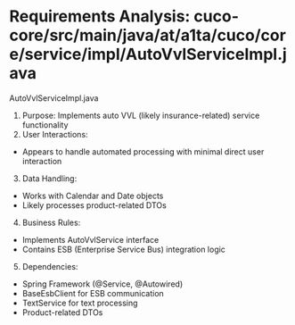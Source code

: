 # Requirements Analysis: cuco-core/src/main/java/at/a1ta/cuco/core/service/impl/AutoVvlServiceImpl.java

AutoVvlServiceImpl.java
1. Purpose: Implements auto VVL (likely insurance-related) service functionality
2. User Interactions:
- Appears to handle automated processing with minimal direct user interaction
3. Data Handling:
- Works with Calendar and Date objects
- Likely processes product-related DTOs
4. Business Rules:
- Implements AutoVvlService interface
- Contains ESB (Enterprise Service Bus) integration logic
5. Dependencies:
- Spring Framework (@Service, @Autowired)
- BaseEsbClient for ESB communication
- TextService for text processing
- Product-related DTOs